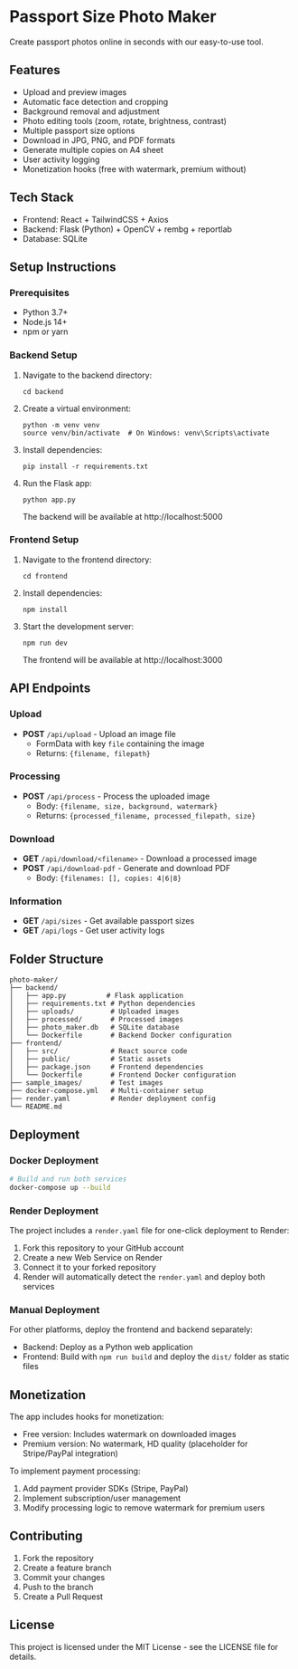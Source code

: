 # Passport Size Photo Maker

Create passport photos online in seconds with our easy-to-use tool.

## Features
- Upload and preview images
- Automatic face detection and cropping
- Background removal and adjustment
- Photo editing tools (zoom, rotate, brightness, contrast)
- Multiple passport size options
- Download in JPG, PNG, and PDF formats
- Generate multiple copies on A4 sheet
- User activity logging
- Monetization hooks (free with watermark, premium without)

## Tech Stack
- Frontend: React + TailwindCSS + Axios
- Backend: Flask (Python) + OpenCV + rembg + reportlab
- Database: SQLite

## Setup Instructions

### Prerequisites
- Python 3.7+
- Node.js 14+
- npm or yarn

### Backend Setup
1. Navigate to the backend directory:
   ```
   cd backend
   ```
2. Create a virtual environment:
   ```
   python -m venv venv
   source venv/bin/activate  # On Windows: venv\Scripts\activate
   ```
3. Install dependencies:
   ```
   pip install -r requirements.txt
   ```
4. Run the Flask app:
   ```
   python app.py
   ```
   The backend will be available at http://localhost:5000

### Frontend Setup
1. Navigate to the frontend directory:
   ```
   cd frontend
   ```
2. Install dependencies:
   ```
   npm install
   ```
3. Start the development server:
   ```
   npm run dev
   ```
   The frontend will be available at http://localhost:3000

## API Endpoints

### Upload
- **POST** `/api/upload` - Upload an image file
  - FormData with key `file` containing the image
  - Returns: `{filename, filepath}`

### Processing
- **POST** `/api/process` - Process the uploaded image
  - Body: `{filename, size, background, watermark}`
  - Returns: `{processed_filename, processed_filepath, size}`

### Download
- **GET** `/api/download/<filename>` - Download a processed image
- **POST** `/api/download-pdf` - Generate and download PDF
  - Body: `{filenames: [], copies: 4|6|8}`

### Information
- **GET** `/api/sizes` - Get available passport sizes
- **GET** `/api/logs` - Get user activity logs

## Folder Structure
```
photo-maker/
├── backend/
│   ├── app.py          # Flask application
│   ├── requirements.txt # Python dependencies
│   ├── uploads/         # Uploaded images
│   ├── processed/       # Processed images
│   ├── photo_maker.db   # SQLite database
│   └── Dockerfile       # Backend Docker configuration
├── frontend/
│   ├── src/             # React source code
│   ├── public/          # Static assets
│   ├── package.json     # Frontend dependencies
│   └── Dockerfile       # Frontend Docker configuration
├── sample_images/       # Test images
├── docker-compose.yml   # Multi-container setup
├── render.yaml          # Render deployment config
└── README.md
```

## Deployment

### Docker Deployment
```bash
# Build and run both services
docker-compose up --build
```

### Render Deployment
The project includes a `render.yaml` file for one-click deployment to Render:
1. Fork this repository to your GitHub account
2. Create a new Web Service on Render
3. Connect it to your forked repository
4. Render will automatically detect the `render.yaml` and deploy both services

### Manual Deployment
For other platforms, deploy the frontend and backend separately:
- Backend: Deploy as a Python web application
- Frontend: Build with `npm run build` and deploy the `dist/` folder as static files

## Monetization
The app includes hooks for monetization:
- Free version: Includes watermark on downloaded images
- Premium version: No watermark, HD quality (placeholder for Stripe/PayPal integration)

To implement payment processing:
1. Add payment provider SDKs (Stripe, PayPal)
2. Implement subscription/user management
3. Modify processing logic to remove watermark for premium users

## Contributing
1. Fork the repository
2. Create a feature branch
3. Commit your changes
4. Push to the branch
5. Create a Pull Request

## License
This project is licensed under the MIT License - see the LICENSE file for details.